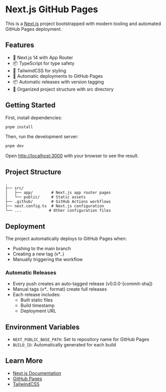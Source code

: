 # Next.js GitHub Pages

This is a [Next.js](https://nextjs.org/) project bootstrapped with modern tooling and automated GitHub Pages deployment.

## Features

- 🚀 Next.js 14 with App Router
- 📦 TypeScript for type safety
- 🎨 TailwindCSS for styling
- 🔄 Automatic deployments to GitHub Pages
- 📦 Automatic releases with version tagging
- 📁 Organized project structure with src directory

## Getting Started

First, install dependencies:

```bash
pnpm install
```

Then, run the development server:

```bash
pnpm dev
```

Open [http://localhost:3000](http://localhost:3000) with your browser to see the result.

## Project Structure

```
.
├── src/
│   ├── app/        # Next.js app router pages
│   └── public/     # Static assets
├── .github/        # GitHub Actions workflows
├── next.config.ts  # Next.js configuration
└── ...            # Other configuration files
```

## Deployment

The project automatically deploys to GitHub Pages when:
- Pushing to the main branch
- Creating a new tag (v*.*.*)
- Manually triggering the workflow

### Automatic Releases
- Every push creates an auto-tagged release (v0.0.0-[commit-sha])
- Manual tags (v*.*.* format) create full releases
- Each release includes:
  - Built static files
  - Build timestamp
  - Deployment URL

## Environment Variables

- `NEXT_PUBLIC_BASE_PATH`: Set to repository name for GitHub Pages
- `BUILD_ID`: Automatically generated for each build

## Learn More

- [Next.js Documentation](https://nextjs.org/docs)
- [GitHub Pages](https://pages.github.com/)
- [TailwindCSS](https://tailwindcss.com/)
